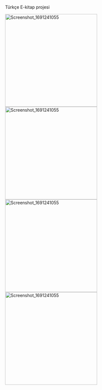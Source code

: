 
Türkçe E-kitap projesi


<img src="https://github.com/burakcetn/e_kitap/assets/45536352/10e16fcc-85c7-4ff0-a6cb-d388fded8fd6" alt="Screenshot_1691241055" height="300">
<img src="https://github.com/burakcetn/e_kitap/assets/45536352/cf312376-5b7c-42d8-b36b-280e9d8ec2cc" alt="Screenshot_1691241055" height="300">
<img src="https://github.com/burakcetn/e_kitap/assets/45536352/fc9ed429-e5ae-44d8-8585-73db51b890b3" alt="Screenshot_1691241055" height="300">
<img src="https://github.com/burakcetn/e_kitap/assets/45536352/40b799fb-7aa9-430c-ad4a-9b7513fb6d06" alt="Screenshot_1691241055" height="300">

